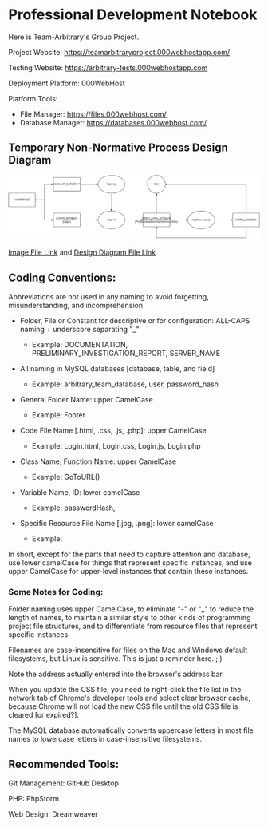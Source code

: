 # Professional Development Notebook
Here is Team-Arbitrary's Group Project.



Project Website: https://teamarbitraryproject.000webhostapp.com/

Testing Website: https://arbitrary-tests.000webhostapp.com



Deployment Platform: 000WebHost


Platform Tools:

- File Manager: https://files.000webhost.com/
- Database Manager: https://databases.000webhost.com/





## Temporary Non-Normative Process Design Diagram

![Temporary_Non-Normative_PROCESS_DESIGN_DIAGRAM.drawio](DESIGN/Temporary_Non-Normative_PROCESS_DESIGN_DIAGRAM.drawio.png)

[Image File Link](https://github.com/Team-Arbitrary/Team-Arbitrary.github.io/blob/d57831a0b05a916abd3acb211c6434052c5eb0ef/DESIGN/Temporary_Non-Normative_PROCESS_DESIGN_DIAGRAM.drawio.png) and [Design Diagram File Link](https://github.com/Team-Arbitrary/Team-Arbitrary.github.io/blob/d57831a0b05a916abd3acb211c6434052c5eb0ef/DESIGN/Temporary_Non-Normative_PROCESS_DESIGN_DIAGRAM.drawio)





## Coding Conventions:

Abbreviations are not used in any naming to avoid forgetting, misunderstanding, and incomprehension

- Folder, File or Constant for descriptive or for configuration: ALL-CAPS naming + underscore separating "\_" 

  - Example: DOCUMENTATION, PRELIMINARY_INVESTIGATION_REPORT, SERVER_NAME

  

- All naming in MySQL databases [database, table, and field]

  - Example:  arbitrary_team_database, user, password_hash



- General Folder Name: upper CamelCase 

  - Example: Footer

  

- Code File Name [.html, .css, .js, .php]: upper CamelCase

  - Example: Login.html, Login.css, Login.js, Login.php 

  

- Class Name, Function Name: upper CamelCase

  - Example: GoToURL()

  

- Variable Name, ID: lower camelCase

  - Example: passwordHash, 

  

- Specific Resource File Name [.jpg, .png]: lower camelCase
  
  - Example: 



In short, except for the parts that need to capture attention and database, use lower camelCase for things that represent specific instances, and use upper CamelCase for upper-level instances that contain these instances.



### Some Notes for Coding:

Folder naming uses upper CamelCase, to eliminate "-" or "_" to reduce the length of names, to maintain a similar style to other kinds of programming project file structures, and to differentiate from resource files that represent specific instances

Filenames are case-insensitive for files on the Mac and Windows default filesystems, but Linux is sensitive. This is just a reminder here.  ; )

Note the address actually entered into the browser's address bar.

When you update the CSS file, you need to right-click the file list in the network tab of Chrome's developer tools and select clear browser cache, because Chrome will not load the new CSS file until the old CSS file is cleared [or expired?].

The MySQL database automatically converts uppercase letters in most file names to lowercase letters in case-insensitive filesystems.





## Recommended Tools:

Git Management: GitHub Desktop

PHP: PhpStorm

Web Design: Dreamweaver

